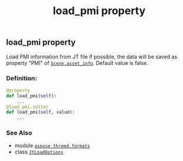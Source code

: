 ﻿---
title: load_pmi property
second_title: Aspose.3D for Python via .NET API References
description: 
type: docs
weight: 70
url: /python-net/aspose.threed.formats/jtloadoptions/load_pmi/
is_root: false
---

## load_pmi property


Load PMI information from JT file if possible, the data will be saved as property "PMI" of [`Scene.asset_info`](/3d/python-net/aspose.threed/scene#asset_info).
Default value is false.
### Definition:
```python
@property
def load_pmi(self):
    ...
@load_pmi.setter
def load_pmi(self, value):
    ...
```

### See Also
* module [`aspose.threed.formats`](../../)
* class [`JtLoadOptions`](/3d/python-net/aspose.threed.formats/jtloadoptions)
